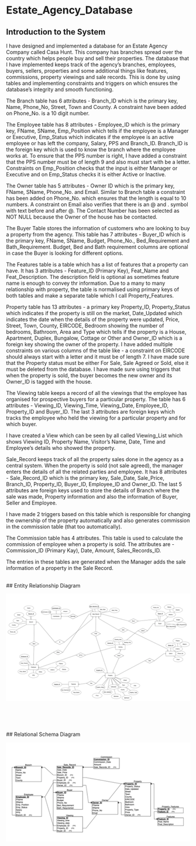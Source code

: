 # Estate_Agency_Database

## Introduction to the System
I have designed and implemented a database for an Estate Agency Company called Casa Hunt. This company has branches spread over the country which helps people buy and sell their properties. The database that I have implemented keeps track of the agency’s branches, employees, buyers, sellers, properties and some additional things like features, commissions, property viewings and sale records. This is done by using tables and implementing constraints and triggers on which ensures the database’s integrity and smooth functioning.


The Branch table has 6 attributes - Branch_ID which is the primary key, Name, Phone_No, Street, Town and County. A constraint have been added on Phone_No. is a 10 digit number.


The Employee table has 8 attributes - Employee_ID which is the primary key, FName, SName, Emp_Position which tells if the employee is a Manager or Executive, Emp_Status which indicates if the employee is an active employee or has left the company, Salary, PPS and Branch_ID. Branch_ID is the foreign key which is used to know the branch where the employee works at. To ensure that the PPS number is right, I have added a constraint that the PPS number must be of length 9 and also must start with be a letter. Constraints on Emp_Position checks that the input is either Manager or Executive and on Emp_Status checks it is either Active or Inactive.


The Owner table has 5 attributes - Owner ID which is the primary key, FName, SName, Phone_No. and Email. Similar to Branch table a constraint has been added on Phone_No. which ensures that the length is equal to 10 numbers. A constraint on Email also verifies that there is an @ and . symbol with text before and after @. The Contact Number has been selected as NOT NULL because the Owner of the house has be contacted.

The Buyer Table stores the information of customers who are looking to buy a property from the agency. This table has 7 attributes - Buyer_ID which is the primary key, FName, SName, Budget, Phone_No., Bed_Requirement and Bath_Requirement. Budget, Bed and Bath requirement columns are optional in case the Buyer is looking for different options.


The Features table is a table which has a list of features that a property can have. It has 3 attributes - Feature_ID (Primary Key), Feat_Name and Feat_Description. The description field is optional as sometimes feature name is enough to convey thr information. Due to a many to many relationship with property, the table is normalised using primary keys of both tables and make a separate table which I call Property_Features.


Property table has 13 attributes - a primary key Property_ID, Property_Status which indicates if the property is still on the market, Date_Updated which indicates the date when the details of the property were updated, Price, Street, Town, County, EIRCODE, Bedroom showing the number of bedrooms, Bathroom, Area and Type which tells if the property is a House, Apartment, Duplex, Bungalow, Cottage or Other and Owner_ID which is a foreign key showing the owner of the property. I have added multiple constraints on various columns of the table like - a constraint on EIRCODE should always start with a letter and it must be of length 7. I have made sure that the Property status must be either For Sale, Sale Agreed or Sold, else it must be deleted from the database.
I have made sure using triggers that when the property is sold, the buyer becomes the new owner and its Owner_ID is tagged with the house.


The Viewing table keeps a record of all the viewings that the employee has organised for prospective buyers for a particular property. The table has 6 attributes - Viewing_ID, Viewing_Time, Viewing_Date, Employee_ID, Property_ID and Buyer_ID. The last 3 attributes are foreign keys which tracks the employee who held the viewing for a particular property and for which buyer.


I have created a View which can be seen by all called Viewing_List which shows Viewing ID, Property Name, Visitor’s Name, Date, Time and Employee’s details who showed the property.


Sale_Record keeps track of all the property sales done in the agency as a central system. When the property is sold (not sale agreed), the manager enters the details of all the related parties and employee. It has 8 attributes - Sale_Record_ID which is the primary key, Sale_Date, Sale_Price, Branch_ID, Property_ID, Buyer_ID, Employee_ID and Owner_ID. The last 5 attributes are foreign keys used to store the details of Branch where the sale was made, Property information and also the information of Buyer, Seller and Employee.


I have made 2 triggers based on this table which is responsible for changing the ownership of the property automatically and also generates commission in the commission table (that too automatically).


The Commission table has 4 attributes. This table is used to calculate the commission of employee when a property is sold. The attributes are - Commission_ID (Primary Kay), Date, Amount, Sales_Records_ID.

The entries in these tables are generated when the Manager adds the sale information of a property in the Sale Record.

<br>
## Entity Relationship Diagram

![ERD](assets/erd.png)

<br><br>


<br>
## Relational Schema Diagram

![RSD](assets/rsd.png)

<br><br>

